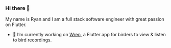### Hi there 👋

<!--
**ryanhoo/ryanhoo** is a ✨ _special_ ✨ repository because its `README.md` (this file) appears on your GitHub profile.

Here are some ideas to get you started:

- 🔭 I’m currently working on ...
- 🌱 I’m currently learning ...
- 👯 I’m looking to collaborate on ...
- 🤔 I’m looking for help with ...
- 💬 Ask me about ...
- 📫 How to reach me: ...
- 😄 Pronouns: ...
- ⚡ Fun fact: ...
-->

My name is Ryan and I am a full stack software engineer with great passion on Flutter.

- 🔭 I’m currently working on [Wren](https://birders.cn/wren), a Flutter app for birders to view & listen to bird recordings.
